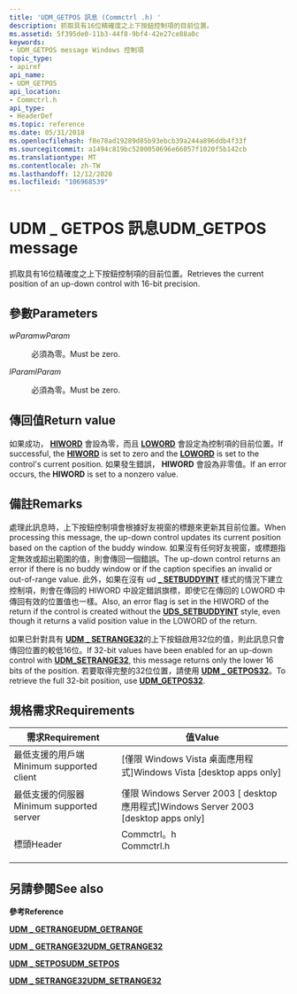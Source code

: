 ```yaml
---
title: 'UDM_GETPOS 訊息 (Commctrl .h) '
description: 抓取具有16位精確度之上下按鈕控制項的目前位置。
ms.assetid: 5f395de0-11b3-44f8-9bf4-42e27ce88a0c
keywords:
- UDM_GETPOS message Windows 控制項
topic_type:
- apiref
api_name:
- UDM_GETPOS
api_location:
- Commctrl.h
api_type:
- HeaderDef
ms.topic: reference
ms.date: 05/31/2018
ms.openlocfilehash: f8e78ad19289d85b93ebcb39a244a896ddb4f33f
ms.sourcegitcommit: a1494c819bc5200050696e66057f1020f5b142cb
ms.translationtype: MT
ms.contentlocale: zh-TW
ms.lasthandoff: 12/12/2020
ms.locfileid: "106968539"
---
```

# <a name="udm_getpos-message"></a><span data-ttu-id="72433-104">UDM \_ GETPOS 訊息</span><span class="sxs-lookup"><span data-stu-id="72433-104">UDM\_GETPOS message</span></span>

<span data-ttu-id="72433-105">抓取具有16位精確度之上下按鈕控制項的目前位置。</span><span class="sxs-lookup"><span data-stu-id="72433-105">Retrieves the current position of an up-down control with 16-bit precision.</span></span>

## <a name="parameters"></a><span data-ttu-id="72433-106">參數</span><span class="sxs-lookup"><span data-stu-id="72433-106">Parameters</span></span>

<dl> <dt>

<span data-ttu-id="72433-107">*wParam*</span><span class="sxs-lookup"><span data-stu-id="72433-107">*wParam*</span></span> 
</dt> <dd><span data-ttu-id="72433-108">必須為零。</span><span class="sxs-lookup"><span data-stu-id="72433-108">Must be zero.</span></span></dd> <dt>

<span data-ttu-id="72433-109">*lParam*</span><span class="sxs-lookup"><span data-stu-id="72433-109">*lParam*</span></span> 
</dt> <dd><span data-ttu-id="72433-110">必須為零。</span><span class="sxs-lookup"><span data-stu-id="72433-110">Must be zero.</span></span></dd> </dl>

## <a name="return-value"></a><span data-ttu-id="72433-111">傳回值</span><span class="sxs-lookup"><span data-stu-id="72433-111">Return value</span></span>

<span data-ttu-id="72433-112">如果成功， [**HIWORD**](/previous-versions/windows/desktop/legacy/ms632657(v=vs.85)) 會設為零，而且 [**LOWORD**](/previous-versions/windows/desktop/legacy/ms632659(v=vs.85)) 會設定為控制項的目前位置。</span><span class="sxs-lookup"><span data-stu-id="72433-112">If successful, the [**HIWORD**](/previous-versions/windows/desktop/legacy/ms632657(v=vs.85)) is set to zero and the [**LOWORD**](/previous-versions/windows/desktop/legacy/ms632659(v=vs.85)) is set to the control's current position.</span></span> <span data-ttu-id="72433-113">如果發生錯誤， **HIWORD** 會設為非零值。</span><span class="sxs-lookup"><span data-stu-id="72433-113">If an error occurs, the **HIWORD** is set to a nonzero value.</span></span>

## <a name="remarks"></a><span data-ttu-id="72433-114">備註</span><span class="sxs-lookup"><span data-stu-id="72433-114">Remarks</span></span>

<span data-ttu-id="72433-115">處理此訊息時，上下按鈕控制項會根據好友視窗的標題來更新其目前位置。</span><span class="sxs-lookup"><span data-stu-id="72433-115">When processing this message, the up-down control updates its current position based on the caption of the buddy window.</span></span> <span data-ttu-id="72433-116">如果沒有任何好友視窗，或標題指定無效或超出範圍的值，則會傳回一個錯誤。</span><span class="sxs-lookup"><span data-stu-id="72433-116">The up-down control returns an error if there is no buddy window or if the caption specifies an invalid or out-of-range value.</span></span> <span data-ttu-id="72433-117">此外，如果在沒有 ud [**\_ SETBUDDYINT**](up-down-control-styles.md) 樣式的情況下建立控制項，則會在傳回的 HIWORD 中設定錯誤旗標，即使它在傳回的 LOWORD 中傳回有效的位置值也一樣。</span><span class="sxs-lookup"><span data-stu-id="72433-117">Also, an error flag is set in the HIWORD of the return if the control is created without the [**UDS\_SETBUDDYINT**](up-down-control-styles.md) style, even though it returns a valid position value in the LOWORD of the return.</span></span>

<span data-ttu-id="72433-118">如果已針對具有 [**UDM \_ SETRANGE32**](udm-setrange32.md)的上下按鈕啟用32位的值，則此訊息只會傳回位置的較低16位。</span><span class="sxs-lookup"><span data-stu-id="72433-118">If 32-bit values have been enabled for an up-down control with [**UDM\_SETRANGE32**](udm-setrange32.md), this message returns only the lower 16 bits of the position.</span></span> <span data-ttu-id="72433-119">若要取得完整的32位位置，請使用 [**UDM \_ GETPOS32**](udm-getpos32.md)。</span><span class="sxs-lookup"><span data-stu-id="72433-119">To retrieve the full 32-bit position, use [**UDM\_GETPOS32**](udm-getpos32.md).</span></span>

## <a name="requirements"></a><span data-ttu-id="72433-120">規格需求</span><span class="sxs-lookup"><span data-stu-id="72433-120">Requirements</span></span>



| <span data-ttu-id="72433-121">需求</span><span class="sxs-lookup"><span data-stu-id="72433-121">Requirement</span></span> | <span data-ttu-id="72433-122">值</span><span class="sxs-lookup"><span data-stu-id="72433-122">Value</span></span> |
|-------------------------------------|---------------------------------------------------------------------------------------|
| <span data-ttu-id="72433-123">最低支援的用戶端</span><span class="sxs-lookup"><span data-stu-id="72433-123">Minimum supported client</span></span><br/> | <span data-ttu-id="72433-124">\[僅限 Windows Vista 桌面應用程式\]</span><span class="sxs-lookup"><span data-stu-id="72433-124">Windows Vista \[desktop apps only\]</span></span><br/>                                        |
| <span data-ttu-id="72433-125">最低支援的伺服器</span><span class="sxs-lookup"><span data-stu-id="72433-125">Minimum supported server</span></span><br/> | <span data-ttu-id="72433-126">僅限 Windows Server 2003 \[ desktop 應用程式\]</span><span class="sxs-lookup"><span data-stu-id="72433-126">Windows Server 2003 \[desktop apps only\]</span></span><br/>                                  |
| <span data-ttu-id="72433-127">標頭</span><span class="sxs-lookup"><span data-stu-id="72433-127">Header</span></span><br/>                   | <dl> <span data-ttu-id="72433-128"><dt>Commctrl。h</dt></span><span class="sxs-lookup"><span data-stu-id="72433-128"><dt>Commctrl.h</dt></span></span> </dl> |



## <a name="see-also"></a><span data-ttu-id="72433-129">另請參閱</span><span class="sxs-lookup"><span data-stu-id="72433-129">See also</span></span>

<dl> <dt>

<span data-ttu-id="72433-130">**參考**</span><span class="sxs-lookup"><span data-stu-id="72433-130">**Reference**</span></span>
</dt> <dt>

[<span data-ttu-id="72433-131">**UDM \_ GETRANGE**</span><span class="sxs-lookup"><span data-stu-id="72433-131">**UDM\_GETRANGE**</span></span>](udm-getrange.md)
</dt> <dt>

[<span data-ttu-id="72433-132">**UDM \_ GETRANGE32**</span><span class="sxs-lookup"><span data-stu-id="72433-132">**UDM\_GETRANGE32**</span></span>](udm-getrange32.md)
</dt> <dt>

[<span data-ttu-id="72433-133">**UDM \_ SETPOS**</span><span class="sxs-lookup"><span data-stu-id="72433-133">**UDM\_SETPOS**</span></span>](udm-setpos.md)
</dt> <dt>

[<span data-ttu-id="72433-134">**UDM \_ SETRANGE32**</span><span class="sxs-lookup"><span data-stu-id="72433-134">**UDM\_SETRANGE32**</span></span>](udm-setrange32.md)
</dt> </dl>

 


